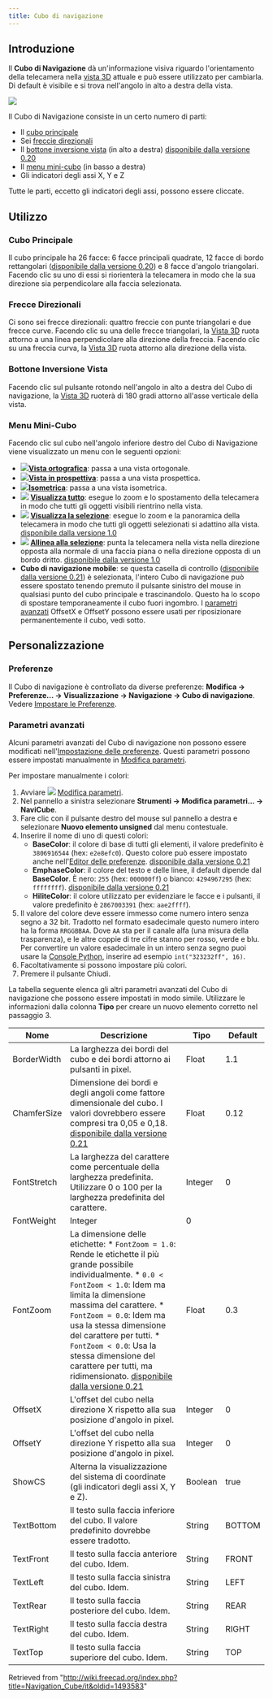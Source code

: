 ```yaml
---
title: Cubo di navigazione
---
```

## Introduzione

Il **Cubo di Navigazione** dà un'informazione visiva riguardo l'orientamento della telecamera nella [vista 3D](/3D_view/it "3D view/it") attuale e può essere utilizzato per cambiarla. Di default è visibile e si trova nell'angolo in alto a destra della vista.

![](/images/Navigation_Cube_Example.png)

Il Cubo di Navigazione consiste in un certo numero di parti:

* Il [cubo principale](#Cubo_Principale)
* Sei [freccie direzionali](#Frecce_Direzionali)
* Il [bottone inversione vista](#Bottone_Inversione_Vista) (in alto a destra) [disponibile dalla versione 0.20](/Release_notes_0.20/it "Release notes 0.20/it")
* Il [menu mini-cubo](#Menu_Mini-Cubo) (in basso a destra)
* Gli indicatori degli assi X, Y e Z

Tutte le parti, eccetto gli indicatori degli assi, possono essere cliccate.

## Utilizzo

### Cubo Principale

Il cubo principale ha 26 facce: 6 facce principali quadrate, 12 facce di bordo rettangolari ([disponibile dalla versione 0.20](/Release_notes_0.20/it "Release notes 0.20/it")) e 8 facce d'angolo triangolari. Facendo clic su uno di essi si riorienterà la telecamera in modo che la sua direzione sia perpendicolare alla faccia selezionata.

### Frecce Direzionali

Ci sono sei frecce direzionali: quattro freccie con punte triangolari e due frecce curve. Facendo clic su una delle frecce triangolari, la [Vista 3D](/3D_view/it "3D view/it") ruota attorno a una linea perpendicolare alla direzione della freccia. Facendo clic su una freccia curva, la [Vista 3D](/3D_view/it "3D view/it") ruota attorno alla direzione della vista.

### Bottone Inversione Vista

Facendo clic sul pulsante rotondo nell'angolo in alto a destra del Cubo di navigazione, la [Vista 3D](/3D_view/it "3D view/it") ruoterà di 180 gradi attorno all'asse verticale della vista.

### Menu Mini-Cubo

Facendo clic sul cubo nell'angolo inferiore destro del Cubo di Navigazione viene visualizzato un menu con le seguenti opzioni:

* **![](/images/Std_OrthographicCamera.svg)[Vista ortografica](/Std_OrthographicCamera/it "Std OrthographicCamera/it")**: passa a una vista ortogonale.
* **![](/images/Std_PerspectiveCamera.svg)[Vista in prospettiva](/Std_PerspectiveCamera/it "Std PerspectiveCamera/it")**: passa a una vista prospettica.
* **![](/images/Std_ViewIsometric.svg)[Isometrica](/Std_ViewIsometric/it "Std ViewIsometric/it")**: passa a una vista isometrica.
* **![](/images/Std_ViewFitAll.svg) [Visualizza tutto](/Std_ViewFitAll "Std ViewFitAll")**: esegue lo zoom e lo spostamento della telecamera in modo che tutti gli oggetti visibili rientrino nella vista.
* **![](/images/Std_ViewFitSelection.svg) [Visualizza la selezione](/Std_ViewFitSelection "Std ViewFitSelection")**: esegue lo zoom e la panoramica della telecamera in modo che tutti gli oggetti selezionati si adattino alla vista. [disponibile dalla versione 1.0](/Release_notes_1.0/it "Release notes 1.0/it")
* **![](/images/Std_AlignToSelection.svg) [Allinea alla selezione](/Std_AlignToSelection "Std AlignToSelection")**: punta la telecamera nella vista nella direzione opposta alla normale di una faccia piana o nella direzione opposta di un bordo dritto. [disponibile dalla versione 1.0](/Release_notes_1.0/it "Release notes 1.0/it")
* **Cubo di navigazione mobile**: se questa casella di controllo ([disponibile dalla versione 0.21](/Release_notes_0.21/it "Release notes 0.21/it")) è selezionata, l'intero Cubo di navigazione può essere spostato tenendo premuto il pulsante sinistro del mouse in qualsiasi punto del cubo principale e trascinandolo. Questo ha lo scopo di spostare temporaneamente il cubo fuori ingombro. I [parametri avanzati](#Advanced_parameters) OffsetX e OffsetY possono essere usati per riposizionare permanentemente il cubo, vedi sotto.

## Personalizzazione

### Preferenze

Il Cubo di navigazione è controllato da diverse preferenze: **Modifica → Preferenze... → Visualizzazione → Navigazione → Cubo di navigazione**. Vedere [Impostare le Preferenze](/Preferences_Editor/it#Navigazione "Preferences Editor/it").

### Parametri avanzati

Alcuni parametri avanzati del Cubo di navigazione non possono essere modificati nell'[Impostazione delle preferenze](/Preferences_Editor/it#Navigazione "Preferences Editor/it"). Questi parametri possono essere impostati manualmente in [Modifica parametri](/Std_DlgParameter/it "Std DlgParameter/it").

Per impostare manualmente i colori:

1. Avviare ![](/images/Std_DlgParameter.svg) [Modifica parametri](/Std_DlgParameter/it "Std DlgParameter/it").
2. Nel pannello a sinistra selezionare **Strumenti → Modifica parametri... → NaviCube**.
3. Fare clic con il pulsante destro del mouse sul pannello a destra e selezionare **Nuovo elemento unsigned** dal menu contestuale.
4. Inserire il nome di uno di questi colori:
   * **BaseColor**: il colore di base di tutti gli elementi, il valore predefinito è `3806916544` (hex: `e2e8efc0`). Questo colore può essere impostato anche nell'[Editor delle preferenze](/Preferences_Editor/it#Navigazione "Preferences Editor/it"). [disponibile dalla versione 0.21](/Release_notes_0.21/it "Release notes 0.21/it")
   * **EmphaseColor**: il colore del testo e delle linee, il default dipende dal **BaseColor**. È nero: `255` (hex: `000000ff`) o bianco: `4294967295` (hex: `ffffffff`). [disponibile dalla versione 0.21](/Release_notes_0.21/it "Release notes 0.21/it")
   * **HiliteColor**: il colore utilizzato per evidenziare le facce e i pulsanti, il valore predefinito è `2867003391` (hex: `aae2ffff`).
5. Il valore del colore deve essere immesso come numero intero senza segno a 32 bit. Tradotto nel formato esadecimale questo numero intero ha la forma `RRGGBBAA`. Dove `AA` sta per il canale alfa (una misura della trasparenza), e le altre coppie di tre cifre stanno per rosso, verde e blu. Per convertire un valore esadecimale in un intero senza segno puoi usare la [Console Python](/Python_console/it "Python console/it"), inserire ad esempio `int("323232ff", 16)`.
6. Facoltativamente si possono impostare più colori.
7. Premere il pulsante Chiudi.

La tabella seguente elenca gli altri parametri avanzati del Cubo di navigazione che possono essere impostati in modo simile. Utilizzare le informazioni dalla colonna **Tipo** per creare un nuovo elemento corretto nel passaggio 3.

| Nome | Descrizione | Tipo | Default |
| --- | --- | --- | --- |
| BorderWidth | La larghezza dei bordi del cubo e dei bordi attorno ai pulsanti in pixel. | Float | 1.1 |
| ChamferSize | Dimensione dei bordi e degli angoli come fattore dimensionale del cubo. I valori dovrebbero essere compresi tra 0,05 e 0,18. [disponibile dalla versione 0.21](/Release_notes_0.21/it "Release notes 0.21/it") | Float | 0.12 |
| FontStretch | La larghezza del carattere come percentuale della larghezza predefinita. Utilizzare 0 o 100 per la larghezza predefinita del carattere. | Integer | 0 |
| FontWeight | Integer | 0 |
| FontZoom | La dimensione delle etichette:  * `FontZoom = 1.0`: Rende le etichette il più grande possibile individualmente. * `0.0 < FontZoom < 1.0`: Idem ma limita la dimensione massima del carattere. * `FontZoom = 0.0`: Idem ma usa la stessa dimensione del carattere per tutti. * `FontZoom < 0.0`: Usa la stessa dimensione del carattere per tutti, ma ridimensionato.   [disponibile dalla versione 0.21](/Release_notes_0.21/it "Release notes 0.21/it") | Float | 0.3 |
| OffsetX | L'offset del cubo nella direzione X rispetto alla sua posizione d'angolo in pixel. | Integer | 0 |
| OffsetY | L'offset del cubo nella direzione Y rispetto alla sua posizione d'angolo in pixel. | Integer | 0 |
| ShowCS | Alterna la visualizzazione del sistema di coordinate (gli indicatori degli assi X, Y e Z). | Boolean | true |
| TextBottom | Il testo sulla faccia inferiore del cubo. Il valore predefinito dovrebbe essere tradotto. | String | BOTTOM |
| TextFront | Il testo sulla faccia anteriore del cubo. Idem. | String | FRONT |
| TextLeft | Il testo sulla faccia sinistra del cubo. Idem. | String | LEFT |
| TextRear | Il testo sulla faccia posteriore del cubo. Idem. | String | REAR |
| TextRight | Il testo sulla faccia destra del cubo. Idem. | String | RIGHT |
| TextTop | Il testo sulla faccia superiore del cubo. Idem. | String | TOP |

Retrieved from "<http://wiki.freecad.org/index.php?title=Navigation_Cube/it&oldid=1493583>"